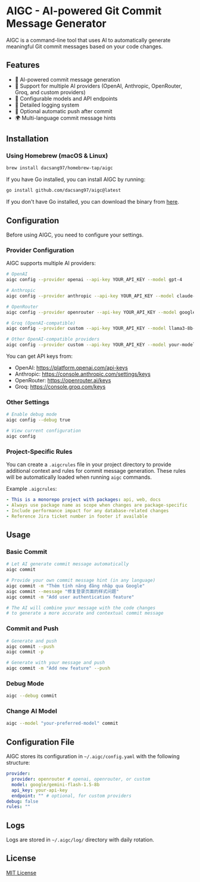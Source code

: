# AIGC - AI-powered Git Commit Message Generator

AIGC is a command-line tool that uses AI to automatically generate meaningful Git commit messages based on your code changes.

## Features

- 🤖 AI-powered commit message generation
- 🔑 Support for multiple AI providers (OpenAI, Anthropic, OpenRouter, Groq, and custom providers)
- 🎯 Configurable models and API endpoints
- 📝 Detailed logging system
- 🔄 Optional automatic push after commit
- 🌍 Multi-language commit message hints

## Installation

### Using Homebrew (macOS & Linux)

```bash
brew install dacsang97/homebrew-tap/aigc
```

If you have Go installed, you can install AIGC by running:

```bash
go install github.com/dacsang97/aigc@latest
```

If you don't have Go installed, you can download the binary from [here](https://github.com/dacsang97/aigc/releases).

## Configuration

Before using AIGC, you need to configure your settings.

### Provider Configuration

AIGC supports multiple AI providers:

```bash
# OpenAI
aigc config --provider openai --api-key YOUR_API_KEY --model gpt-4

# Anthropic
aigc config --provider anthropic --api-key YOUR_API_KEY --model claude-3-5-sonnet-20241022

# OpenRouter
aigc config --provider openrouter --api-key YOUR_API_KEY --model google/gemini-flash-1.5-8b

# Groq (OpenAI-compatible)
aigc config --provider custom --api-key YOUR_API_KEY --model llama3-8b-8192 --endpoint https://api.groq.com/openai/v1/chat/completions

# Other OpenAI-compatible providers
aigc config --provider custom --api-key YOUR_API_KEY --model your-model --endpoint https://your-api-endpoint/v1/chat/completions
```

You can get API keys from:

- OpenAI: https://platform.openai.com/api-keys
- Anthropic: https://console.anthropic.com/settings/keys
- OpenRouter: https://openrouter.ai/keys
- Groq: https://console.groq.com/keys

### Other Settings

```bash
# Enable debug mode
aigc config --debug true

# View current configuration
aigc config
```

### Project-Specific Rules

You can create a `.aigcrules` file in your project directory to provide additional context and rules for commit message generation. These rules will be automatically loaded when running `aigc` commands.

Example `.aigcrules`:

```yaml
- This is a monorepo project with packages: api, web, docs
- Always use package name as scope when changes are package-specific
- Include performance impact for any database-related changes
- Reference Jira ticket number in footer if available
```

## Usage

### Basic Commit

```bash
# Let AI generate commit message automatically
aigc commit

# Provide your own commit message hint (in any language)
aigc commit -m "Thêm tính năng đăng nhập qua Google"
aigc commit --message "修复登录页面的样式问题"
aigc commit -m "Add user authentication feature"

# The AI will combine your message with the code changes
# to generate a more accurate and contextual commit message
```

### Commit and Push

```bash
# Generate and push
aigc commit --push
aigc commit -p

# Generate with your message and push
aigc commit -m "Add new feature" --push
```

### Debug Mode

```bash
aigc --debug commit
```

### Change AI Model

```bash
aigc --model "your-preferred-model" commit
```

## Configuration File

AIGC stores its configuration in `~/.aigc/config.yaml` with the following structure:

```yaml
provider:
  provider: openrouter # openai, openrouter, or custom
  model: google/gemini-flash-1.5-8b
  api_key: your-api-key
  endpoint: "" # optional, for custom providers
debug: false
rules: ""
```

## Logs

Logs are stored in `~/.aigc/log/` directory with daily rotation.

## License

[MIT License](LICENSE)
